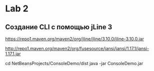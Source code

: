 # Lab 2
## Создание CLI с помощью jLine 3


https://repo1.maven.org/maven2/org/jline/jline/3.10.0/jline-3.10.0.jar

http://repo1.maven.org/maven2/org/fusesource/jansi/jansi/1.17.1/jansi-1.17.1.jar

cd NetBeansProjects/ConsoleDemo/dist
java -jar ConsoleDemo.jar    

